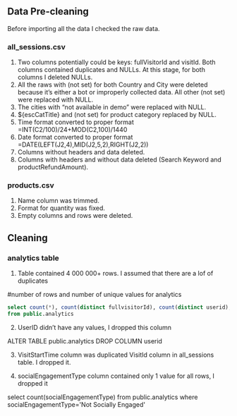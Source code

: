 ## Data Pre-cleaning

Before importing all the data I checked the raw data. 

### all_sessions.csv

1. Two columns potentially could be keys: fullVisitorId and visitId. Both columns contained duplicates and NULLs. At this stage, for both columns I deleted NULLs.
2. All the raws with (not set) for both Country and City were deleted because it’s either a bot or improperly collected data. All other (not set) were replaced with NULL.
3. The cities with “not available in demo” were replaced with NULL.
4. ${escCatTitle} and (not set) for product category replaced by NULL.
5. Time format converted to proper format =INT(C2/100)/24+MOD(C2,100)/1440
6. Date format converted to proper format =DATE(LEFT(J2,4),MID(J2,5,2),RIGHT(J2,2))
7. Columns without headers and data deleted.
8. Columns with headers and without data deleted (Search Keyword and productRefundAmount). 


### products.csv 

1. Name column was trimmed. 
2. Format for quantity was fixed.
3. Empty columns and rows were deleted.


 
## Cleaning
 
 
### analytics table

1. Table contained 4 000 000+ rows. I assumed that there are a lof of duplicates

#number of rows and number of unique values for analytics

```sql
select count(*), count(distinct fullvisitorId), count(distinct userid), count(distinct visitId)
from public.analytics
```




2. UserID didn’t have any values, I dropped this column 

ALTER TABLE public.analytics DROP COLUMN userid


3. VisitStartTime column was duplicated VisitId column in all_sessions table. I dropped it.

4. socialEngagementType column contained only 1 value for all rows, I dropped it

select count(socialEngagementType) from public.analytics
where socialEngagementType='Not Socially Engaged'
